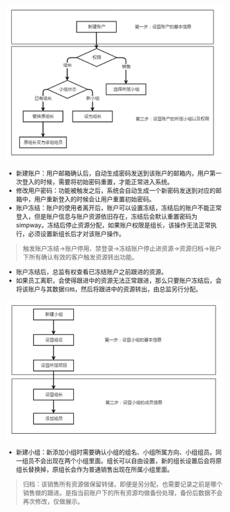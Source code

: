 ![](/assets/新建账户流程.png)

- 新建账户：用户邮箱确认后，自动生成密码发送到该账户的邮箱内，用户第一次登入的时候，需要将初始密码重置，才能正常进入系统。
- 修改用户密码：功能被触发之后，系统会自动生成一个新密码发送到对应的邮箱中，用户重新登入的时候会让用户重置初始密码。
- 账户冻结：账户的使用者离开后，账户可以设置冻结，冻结后的账户不能正常登入，但是账户信息与账户资源依旧存在，冻结后会默认重置密码为simpway。冻结后停止资源分配，如果账户权限是组长，该操作无法正常执行，必须设置新组长后才对该账户操作。
> 触发账户冻结->账户停用、禁登录->冻结账户停止进资源->资源归档->账户下所有确认有效的客户触发资源转出功能。

- 账户冻结后，总监有权查看已冻结账户之前跟进的资源。
- 如果员工离职，会使得跟进中的资源无法正常跟进，那么只要账户冻结后，会将该账户与其数据`归档`，然后将跟进中的资源转出，由总监另行分配。

![](/assets/新建小组流程.png)

- 新建小组：新添加小组时需要确认小组的组名、小组所属方向、小组组员。同一组员不会出现在两个小组里面。组长可以自由设置，新的组长设置后会将原组长替换掉，原组长会作为普通销售出现在所属小组里面。

> 归档：该销售所有资源做保留转储，即便是另分配，也需要记录之前是哪个销售做的跟进。是指当前账户下的所有资源均做备份处理，备份后数据不会再次修改，仅做展示。

